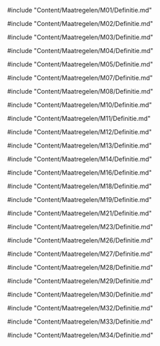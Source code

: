 #include "Content/Maatregelen/M01/Definitie.md"

#include "Content/Maatregelen/M02/Definitie.md"

#include "Content/Maatregelen/M03/Definitie.md"

#include "Content/Maatregelen/M04/Definitie.md"

#include "Content/Maatregelen/M05/Definitie.md"

#include "Content/Maatregelen/M07/Definitie.md"

#include "Content/Maatregelen/M08/Definitie.md"

#include "Content/Maatregelen/M10/Definitie.md"

#include "Content/Maatregelen/M11/Definitie.md"

#include "Content/Maatregelen/M12/Definitie.md"

#include "Content/Maatregelen/M13/Definitie.md"

#include "Content/Maatregelen/M14/Definitie.md"

#include "Content/Maatregelen/M16/Definitie.md"

#include "Content/Maatregelen/M18/Definitie.md"

#include "Content/Maatregelen/M19/Definitie.md"

#include "Content/Maatregelen/M21/Definitie.md"

#include "Content/Maatregelen/M23/Definitie.md"

#include "Content/Maatregelen/M26/Definitie.md"

#include "Content/Maatregelen/M27/Definitie.md"

#include "Content/Maatregelen/M28/Definitie.md"

#include "Content/Maatregelen/M29/Definitie.md"

#include "Content/Maatregelen/M30/Definitie.md"

#include "Content/Maatregelen/M32/Definitie.md"

#include "Content/Maatregelen/M33/Definitie.md"

#include "Content/Maatregelen/M34/Definitie.md"
